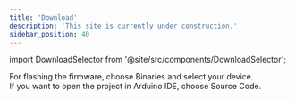 ```yaml
---
title: 'Download'
description: 'This site is currently under construction.'
sidebar_position: 40
---
```


import DownloadSelector from '@site/src/components/DownloadSelector';

For flashing the firmware, choose Binaries and select your device.  
If you want to open the project in Arduino IDE, choose Source Code.  

<DownloadSelector />